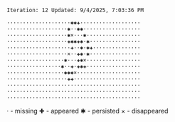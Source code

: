`Iteration: 12 Updated: 9/4/2025, 7:03:36 PM`
<!-- GOL_START -->
`····················✱✱✚···················`</br>
`···················✱··✱✱··················`</br>
`···················✱×···✱·················`</br>
`···················✚✱✱✚✱·✱················`</br>
`····················✚··✱·✱✚···············`</br>
`···················×··✚✱·✱················`</br>
`··················✱···✚✱×·················`</br>
`·················✱··✚·✚✱✚·················`</br>
`··················✱✱✱×····················`</br>
`···················✚✚·····················`</br>
`··········································`</br>
`··········································`</br>
`··········································`</br>
<!-- GOL_END -->
· - missing
✚ - appeared
✱ - persisted
× - disappeared